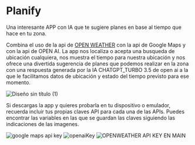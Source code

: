 # Planify

Una interesante APP con IA que te sugiere planes en base al tiempo que hace en tu zona. 

Combina el uso de la api de [OPEN WEATHER](https://openweathermap.org/) con la api de Google Maps y con la api de OPEN AI. La app nos localiza o acepta una busqueda de ubicación cualquiera, nos muestra el tiempo para nuestra ubicación y nos ofrece una divertida sugerencia de planes que podemos realizar en la zona con una respuesta generada por la IA CHATGPT_TURBO 3.5 de open ai a la que le facilitamos datos de ubicación y estado del tiempo previsto para ese momento.

![Diseño sin título (1)](https://github.com/RobertoVetere/aiWeatherApp/assets/42187726/a6edc6b6-4cbc-4cdb-9f29-d64884efaf86)

Si descargas la app y quieres probarla en tu dispositivo o emulador, recuerda incluir tus propias claves API para cada una de las APIs. 
Puedes encontrar las variables en las que se guardan las claves siguiendo las indicaciones de las imagenes. 

![google maps api key](https://github.com/RobertoVetere/aiWeatherApp/assets/42187726/e78b0462-f31c-4d84-8fef-f57c09e548a5)
![openaiKey](https://github.com/RobertoVetere/aiWeatherApp/assets/42187726/1a19f9b1-8fa3-4678-91e9-bc6fba849cd5)
![OPENWEATHER API KEY EN MAIN](https://github.com/RobertoVetere/aiWeatherApp/assets/42187726/68eeb412-f822-4a26-b7fa-c86276f93b7e)
